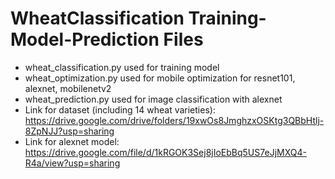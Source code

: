 # WheatClassification Training-Model-Prediction Files
* wheat_classification.py used for training model
* wheat_optimization.py used for mobile optimization for resnet101, alexnet, mobilenetv2
* wheat_prediction.py used for image classification with alexnet
* Link for dataset (including 14 wheat varieties): https://drive.google.com/drive/folders/19xwOs8JmghzxOSKtg3QBbHtlj-8ZpNJJ?usp=sharing
* Link for alexnet model: https://drive.google.com/file/d/1kRGOK3Sej8jIoEbBq5US7eJjMXQ4-R4a/view?usp=sharing
